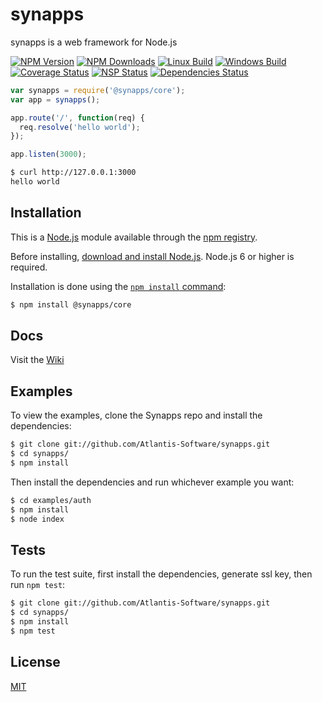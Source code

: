 # synapps
synapps is a web framework for Node.js

[![NPM Version](https://img.shields.io/npm/v/@synapps/core.svg)](https://www.npmjs.com/package/@synapps/core)
[![NPM Downloads](https://img.shields.io/npm/dm/@synapps/core.svg)](https://www.npmjs.com/package/@synapps/core)
[![Linux Build](https://img.shields.io/travis/Atlantis-Software/synapps/master.svg?label=linux)](https://travis-ci.org/Atlantis-Software/synapps)
[![Windows Build](https://img.shields.io/appveyor/ci/atiertant/synapps.svg?label=windows)](https://ci.appveyor.com/project/atiertant/synapps)
[![Coverage Status](https://coveralls.io/repos/github/Atlantis-Software/synapps/badge.svg?branch=master)](https://coveralls.io/github/Atlantis-Software/synapps?branch=master)
[![NSP Status](https://nodesecurity.io/orgs/atlantis/projects/755b3c41-3900-4f1b-bc73-5cde98aa2f11/badge)](https://nodesecurity.io/orgs/atlantis/projects/755b3c41-3900-4f1b-bc73-5cde98aa2f11)
[![Dependencies Status](https://david-dm.org/Atlantis-Software/synapps.svg)](https://david-dm.org/Atlantis-Software/synapps)

```js
var synapps = require('@synapps/core');
var app = synapps();

app.route('/', function(req) {
  req.resolve('hello world');
});

app.listen(3000);
```

```bash
$ curl http://127.0.0.1:3000
hello world
```

## Installation

This is a [Node.js](https://nodejs.org/en/) module available through the
[npm registry](https://www.npmjs.com/).

Before installing, [download and install Node.js](https://nodejs.org/en/download/).
Node.js 6 or higher is required.

Installation is done using the
[`npm install` command](https://docs.npmjs.com/getting-started/installing-npm-packages-locally):

```bash
$ npm install @synapps/core
```

## Docs

Visit the [Wiki](https://github.com/Atlantis-Software/synapps/wiki)

## Examples

  To view the examples, clone the Synapps repo and install the dependencies:

```bash
$ git clone git://github.com/Atlantis-Software/synapps.git
$ cd synapps/
$ npm install
```

  Then install the dependencies and run whichever example you want:

```bash
$ cd examples/auth
$ npm install
$ node index
```

## Tests

  To run the test suite, first install the dependencies, generate ssl key, then run `npm test`:

```bash
$ git clone git://github.com/Atlantis-Software/synapps.git
$ cd synapps/
$ npm install
$ npm test
```


## License

  [MIT](LICENSE.md)
